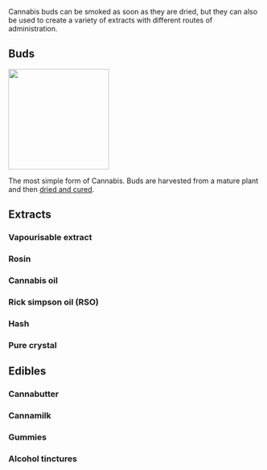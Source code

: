 Cannabis buds can be smoked as soon as they are dried, but they can also be used to create a variety of extracts with different routes of administration.

## Buds
<img src="/images/Macro_cannabis_bud.jpg" width="200px">


The most simple form of Cannabis. Buds are harvested from a mature plant and then [dried and cured](/Harvesting,_Drying_and_Curing).

## Extracts

### Vapourisable extract

### Rosin
### Cannabis oil
### Rick simpson oil (RSO)
### Hash

### Pure crystal

## Edibles

### Cannabutter 
### Cannamilk 
### Gummies 
### Alcohol tinctures 